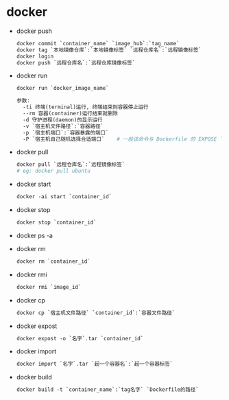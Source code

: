 #	docker

+ docker push

  ```dockerfile
  docker commit `container_name` `image_hub`:`tag_name`
  docker tag `本地镜像仓库`:`本地镜像标签` `远程仓库名`:`远程镜像标签`
  docker login
  docker push `远程仓库名`:`远程仓库镜像标签`
  ```

+ docker run

  ```dockerfile
  docker run `docker_image_name`
  
  参数:
  	-ti 终端(terminal)运行, 终端结束则容器停止运行
  	--rm 容器(container)运行结束就删除
  	-d 守护进程(daemon)的显示运行
  	-v `宿主机文件路径`:`容器路径`
  	-p `宿主机端口`:`容器暴露的端口`
  	-P `宿主机自己随机选择合适端口`    # 一般该命令与 Dockerfile 的 EXPOSE `container_port` 一起使用
  ```

+ docker pull

  ```dockerfile
  docker pull `远程仓库名`:`远程镜像标签`
  # eg: docker pull ubuntu
  ```

  

+ docker start

  ```dockerfile
  docker -ai start `container_id`
  ```

+ docker stop

  ```dockerfile
  docker stop `container_id`
  ```

+ docker ps -a

+ docker rm

  ```dockerfile
  docker rm `container_id`
  ```

+ docker rmi

  ```dockerfile
  docker rmi `image_id`
  ```

+ docker cp

  ```dockerfile
  docker cp `宿主机文件路径` `container_id`:`容器文件路径`
  ```

+ docker expost

  ```dockerfile
  docker expost -o `名字`.tar `container_id`
  ```

+ docker import

  ```dockerfile
  docker import `名字`.tar `起一个容器名`:`起一个容器标签`
  ```

+ docker build

  ```dockerfile
  docker build -t `container_name`:`tag名字` `Dockerfile的路径`
  ```

  